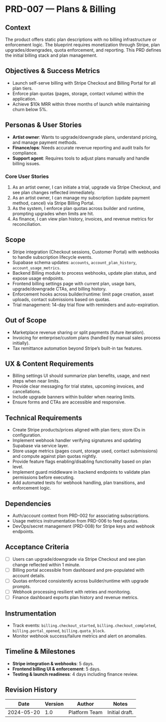 # PRD-007 — Plans & Billing

## Context
The product offers static plan descriptions with no billing infrastructure or enforcement logic. The blueprint requires monetization through Stripe, plan upgrades/downgrades, quota enforcement, and reporting. This PRD defines the initial billing stack and plan management.

## Objectives & Success Metrics
- Launch self-serve billing with Stripe Checkout and Billing Portal for all plan tiers.
- Enforce plan quotas (pages, storage, contact volume) within the application.
- Achieve $10k MRR within three months of launch while maintaining churn below 5%.

## Personas & User Stories
- **Artist owner**: Wants to upgrade/downgrade plans, understand pricing, and manage payment methods.
- **Finance/ops**: Needs accurate revenue reporting and audit trails for compliance.
- **Support agent**: Requires tools to adjust plans manually and handle billing issues.

### Core User Stories
1. As an artist owner, I can initiate a trial, upgrade via Stripe Checkout, and see plan changes reflected immediately.
2. As an artist owner, I can manage my subscription (update payment method, cancel) via Stripe Billing Portal.
3. As the system, I enforce plan quotas across builder and runtime, prompting upgrades when limits are hit.
4. As finance, I can view plan history, invoices, and revenue metrics for reconciliation.

## Scope
- Stripe integration (Checkout sessions, Customer Portal) with webhooks to handle subscription lifecycle events.
- Supabase schema updates: `accounts`, `account_plan_history`, `account_usage_metrics`.
- Backend Billing module to process webhooks, update plan status, and expose usage endpoints.
- Frontend billing settings page with current plan, usage bars, upgrade/downgrade CTAs, and billing history.
- Enforcement hooks across builder/runtime: limit page creation, asset uploads, contact submissions based on quotas.
- Trial management: 14-day trial flow with reminders and auto-expiration.

## Out of Scope
- Marketplace revenue sharing or split payments (future iteration).
- Invoicing for enterprise/custom plans (handled by manual sales process initially).
- Tax remittance automation beyond Stripe’s built-in tax features.

## UX & Content Requirements
- Billing settings UI should summarize plan benefits, usage, and next steps when near limits.
- Provide clear messaging for trial states, upcoming invoices, and cancellations.
- Include upgrade banners within builder when nearing limits.
- Ensure forms and CTAs are accessible and responsive.

## Technical Requirements
- Create Stripe products/prices aligned with plan tiers; store IDs in configuration.
- Implement webhook handler verifying signatures and updating Supabase via service layer.
- Store usage metrics (pages count, storage used, contact submissions) and compute against plan quotas nightly.
- Provide feature flags enabling/disabling functionality based on plan level.
- Implement guard middleware in backend endpoints to validate plan permissions before executing.
- Add automated tests for webhook handling, plan transitions, and enforcement logic.

## Dependencies
- Auth/account context from PRD-002 for associating subscriptions.
- Usage metrics instrumentation from PRD-006 to feed quotas.
- DevOps/secret management (PRD-008) for Stripe keys and webhook endpoints.

## Acceptance Criteria
- [ ] Users can upgrade/downgrade via Stripe Checkout and see plan change reflected within 1 minute.
- [ ] Billing portal accessible from dashboard and pre-populated with account details.
- [ ] Quotas enforced consistently across builder/runtime with upgrade prompts.
- [ ] Webhook processing resilient with retries and monitoring.
- [ ] Finance dashboard exports plan history and revenue metrics.

## Instrumentation
- Track events: `billing.checkout_started`, `billing.checkout_completed`, `billing.portal_opened`, `billing.quota_block`.
- Monitor webhook success/failure metrics and alert on anomalies.

## Timeline & Milestones
- **Stripe integration & webhooks**: 5 days.
- **Frontend billing UI & enforcement**: 5 days.
- **Testing & launch readiness**: 4 days including finance review.

## Revision History
| Date | Version | Author | Notes |
|------|---------|--------|-------|
| 2024-05-20 | 1.0 | Platform Team | Initial draft.
